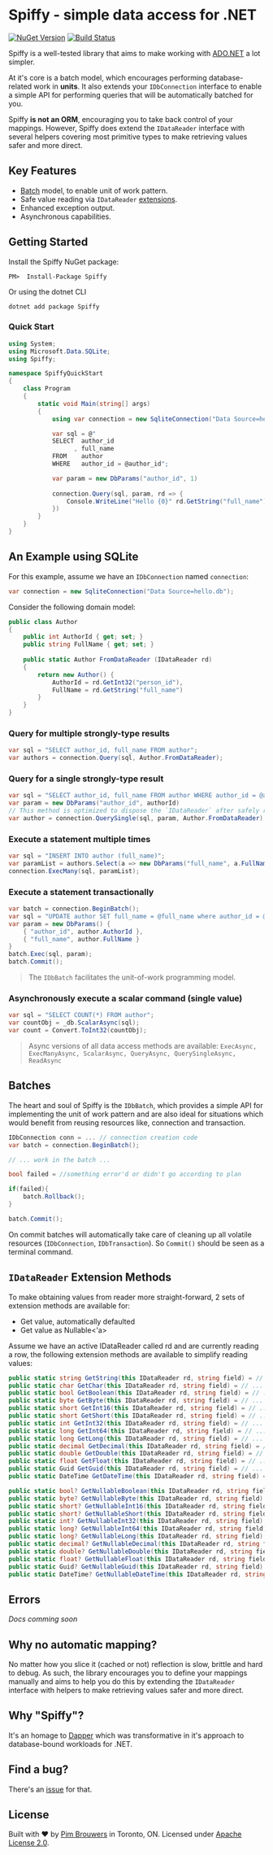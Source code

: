 # Spiffy - simple data access for .NET 

[![NuGet Version](https://img.shields.io/nuget/v/Spiffy.svg)](https://www.nuget.org/packages/Spiffy)
[![Build Status](https://travis-ci.org/pimbrouwers/Spiffy.svg?branch=master)](https://travis-ci.org/pimbrouwers/Spiffy)

Spiffy is a well-tested library that aims to make working with [ADO.NET](https://docs.microsoft.com/en-us/dotnet/framework/data/adonet/ado-net-overview) a lot simpler. 

At it's core is a batch model, which encourages performing database-related work in **units**. It also extends your `IDbConnection` interface to enable a simple API for performing queries that will be automatically batched for you.

Spiffy **is not an ORM**, encouraging you to take back control of your mappings. However, Spiffy does extend the `IDataReader` interface with several helpers covering most primitive types to make retrieving values safer and more direct.

## Key Features
- [Batch](#batches) model, to enable unit of work pattern.
- Safe value reading via `IDataReader` [extensions](#idatareader-extension-methods).
- Enhanced exception output.
- Asynchronous capabilities.

## Getting Started

Install the Spiffy NuGet package:

```
PM>  Install-Package Spiffy
```

Or using the dotnet CLI

```
dotnet add package Spiffy
```

### Quick Start

```csharp
using System;
using Microsoft.Data.SQLite;
using Spiffy;

namespace SpiffyQuickStart
{
    class Program
    {
        static void Main(string[] args)
        {
            using var connection = new SqliteConnection("Data Source=hello.db");

            var sql = @"
            SELECT  author_id
                  , full_name 
            FROM    author 
            WHERE   author_id = @author_id";

            var param = new DbParams("author_id", 1)
            
            connection.Query(sql, param, rd => {
                Console.WriteLine("Hello {0}" rd.GetString("full_name"));
            })
        }
    }
}


```

## An Example using SQLite

For this example, assume we have an `IDbConnection` named `connection`:

```csharp
var connection = new SqliteConnection("Data Source=hello.db");
```

Consider the following domain model:

```csharp
public class Author
{
    public int AuthorId { get; set; }
    public string FullName { get; set; }
        
    public static Author FromDataReader (IDataReader rd)
    {
        return new Author() {
            AuthorId = rd.GetInt32("person_id"),
            FullName = rd.GetString("full_name")
        }
    }
}
```

### Query for multiple strongly-type results

```csharp
var sql = "SELECT author_id, full_name FROM author";
var authors = connection.Query(sql, Author.FromDataReader);

```

### Query for a single strongly-type result

```csharp
var sql = "SELECT author_id, full_name FROM author WHERE author_id = @author_id";
var param = new DbParams("author_id", authorId)
// This method is optimized to dispose the `IDataReader` after safely reading the first `IDataRecord
var author = connection.QuerySingle(sql, param, Author.FromDataReader);
```

### Execute a statement multiple times

```csharp
var sql = "INSERT INTO author (full_name)";
var paramList = authors.Select(a => new DbParams("full_name", a.FullName));
connection.ExecMany(sql, paramList);
```

### Execute a statement transactionally

```csharp
var batch = connection.BeginBatch();
var sql = "UPDATE author SET full_name = @full_name where author_id = @author_id";
var param = new DbParams() {
    { "author_id", author.AuthorId },
    { "full_name", author.FullName }
}
batch.Exec(sql, param);
batch.Commit();
```

> The `IDbBatch` facilitates the unit-of-work programming model.

### Asynchronously execute a scalar command (single value)

```csharp
var sql = "SELECT COUNT(*) FROM author";
var countObj = _db.ScalarAsync(sql);                
var count = Convert.ToInt32(countObj);
```

> Async versions of all data access methods are available: `ExecAsync, ExecManyAsync, ScalarAsync, QueryAsync, QuerySingleAsync, ReadAsync`

## Batches

The heart and soul of Spiffy is the `IDbBatch`, which provides a simple API for implementing the unit of work pattern and are also ideal for situations which would benefit from reusing resources like, connection and transaction.

```csharp
IDbConnection conn = ... // connection creation code
var batch = connection.BeginBatch();

// ... work in the batch ...

bool failed = //something error'd or didn't go according to plan

if(failed){
    batch.Rollback();
}

batch.Commit();
```

On commit batches will automatically take care of cleaning up all volatile resources (`IDbConnection`, `IDbTransaction`). So `Commit()` should be seen as a terminal command.

## `IDataReader` Extension Methods

To make obtaining values from reader more straight-forward, 2 sets of extension methods are available for:

- Get value, automatically defaulted
- Get value as Nullable<'a>

Assume we have an active IDataReader called rd and are currently reading a row, the following extension methods are available to simplify reading values:

```csharp
public static string GetString(this IDataReader rd, string field) = // ...
public static char GetChar(this IDataReader rd, string field) = // ...
public static bool GetBoolean(this IDataReader rd, string field) = // ...
public static byte GetByte(this IDataReader rd, string field) = // ...
public static short GetInt16(this IDataReader rd, string field) = // ...
public static short GetShort(this IDataReader rd, string field) = // ...
public static int GetInt32(this IDataReader rd, string field) = // ...
public static long GetInt64(this IDataReader rd, string field) = // ...
public static long GetLong(this IDataReader rd, string field) = // ...
public static decimal GetDecimal(this IDataReader rd, string field) = // ...
public static double GetDouble(this IDataReader rd, string field) = // ...
public static float GetFloat(this IDataReader rd, string field) = // ...
public static Guid GetGuid(this IDataReader rd, string field) = // ...
public static DateTime GetDateTime(this IDataReader rd, string field) = // ...

public static bool? GetNullableBoolean(this IDataReader rd, string field) = // ...
public static byte? GetNullableByte(this IDataReader rd, string field) = // ...
public static short? GetNullableInt16(this IDataReader rd, string field) = // ...
public static short? GetNullableShort(this IDataReader rd, string field) = // ...
public static int? GetNullableInt32(this IDataReader rd, string field) = // ...
public static long? GetNullableInt64(this IDataReader rd, string field) = // ...
public static long? GetNullableLong(this IDataReader rd, string field) = // ...
public static decimal? GetNullableDecimal(this IDataReader rd, string field) = // ...
public static double? GetNullableDouble(this IDataReader rd, string field) = // ...
public static float? GetNullableFloat(this IDataReader rd, string field) = // ...
public static Guid? GetNullableGuid(this IDataReader rd, string field) = // ...
public static DateTime? GetNullableDateTime(this IDataReader rd, string field) = // ...
```

## Errors

_Docs comming soon_

## Why no automatic mapping?

No matter how you slice it (cached or not) reflection is slow, brittle and hard to debug. As such, the library encourages you to define your mappings manually and aims to help you do this by extending the `IDataReader` interface with helpers to make retrieving values safer and more direct.

## Why "Spiffy"?
It's an homage to [Dapper](https://github.com/StackExchange/Dapper) which was transformative in it's approach to database-bound workloads for .NET.

## Find a bug?

There's an [issue](https://github.com/pimbrouwers/Spiffy/issues) for that.

## License

Built with ♥ by [Pim Brouwers](https://github.com/pimbrouwers) in Toronto, ON. Licensed under [Apache License 2.0](https://github.com/pimbrouwers/Spiffy/blob/master/LICENSE).
